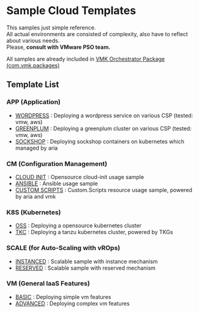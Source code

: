 # Sample Cloud Templates

This samples just simple reference.</br>
All actual environments are consisted of complexity, also have to reflect about various needs.</br>
Please, **consult with VMware PSO team.**

All samples are already included in <a href="https://github.com/vmware-cmbu-seak/aria-automation/raw/main/orchestrator/com.vmk.package">VMK Orchestrator Package (com.vmk.packages)</a>


## Template List

### APP (Application)

 - <a href="./app/wordpress">WORDPRESS</a> : Deploying a wordpress service on various CSP (tested: vmw, aws)
 - <a href="./app/greenplum">GREENPLUM</a> : Deploying a greenplum cluster on various CSP (tested: vmw, aws)
 - <a href="./app/sockshop">SOCKSHOP</a> : Deploying sockshop containers on kubernetes which managed by aria

### CM (Configuration Management)

 - <a href="./cm/cloud_init">CLOUD INIT</a> : Opensource cloud-init usage sample
 - <a href="./cm/ansible">ANSIBLE</a> : Ansible usage sample
 - <a href="./cm/custom_scripts">CUSTOM SCRIPTS</a> : Custom.Scripts resource usage sample, powered by aria and vmk

### K8S (Kubernetes)

 - <a href="./k8s/oss">OSS</a> : Deploying a opensource kubernetes cluster
 - <a href="./k8s/tkc">TKC</a> : Deploying a tanzu kubernetes cluster, powered by TKGs

### SCALE (for Auto-Scaling with vROps)

 - <a href="./scale/instanced">INSTANCED</a> : Scalable sample with instance mechanism
 - <a href="./scale/reserved">RESERVED</a> : Scalable sample with reserved mechanism

### VM (General IaaS Features)

 - <a href="./vm/basic">BASIC</a> : Deploying simple vm features
 - <a href="./vm/advanced">ADVANCED</a> : Deploying complex vm features